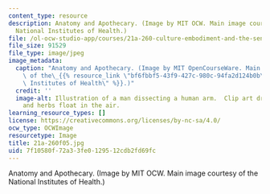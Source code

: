 ```yaml
---
content_type: resource
description: Anatomy and Apothecary. (Image by MIT OCW. Main image courtesy of the
  National Institutes of Health.)
file: /ol-ocw-studio-app/courses/21a-260-culture-embodiment-and-the-senses-fall-2005/7f10580f72a33fe0129512cdb2fd69fc_21a-260f05.jpg
file_size: 91529
file_type: image/jpeg
image_metadata:
  caption: "Anatomy and Apothecary. (Image by MIT OpenCourseWare. Main image courtesy\
    \ of the\_{{% resource_link \"bf6fbbf5-43f9-427c-980c-94fa2d124b0b\" \"National\
    \ Institutes of Health\" %}}.)"
  credit: ''
  image-alt: Illustration of a man dissecting a human arm.  Clip art drug bottles
    and herbs float in the air.
learning_resource_types: []
license: https://creativecommons.org/licenses/by-nc-sa/4.0/
ocw_type: OCWImage
resourcetype: Image
title: 21a-260f05.jpg
uid: 7f10580f-72a3-3fe0-1295-12cdb2fd69fc
---
```

Anatomy and Apothecary. (Image by MIT OCW. Main image courtesy of the National Institutes of Health.)